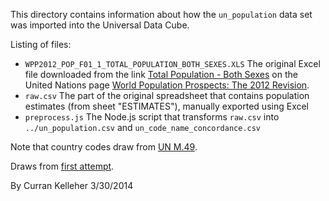 This directory contains information about how the `un_population` data set was imported into the Universal Data Cube.

Listing of files:

 * `WPP2012_POP_F01_1_TOTAL_POPULATION_BOTH_SEXES.XLS` The original Excel file downloaded from the link [Total Population - Both Sexes](http://esa.un.org/wpp/Excel-Data/EXCEL_FILES/1_Population/WPP2012_POP_F01_1_TOTAL_POPULATION_BOTH_SEXES.XLS) on the United Nations page [World Population Prospects: The 2012 Revision](http://esa.un.org/wpp/Excel-Data/population.htm).
 * `raw.csv` The part of the original spreadsheet that contains population estimates (from sheet "ESTIMATES"), manually exported using Excel
 * `preprocess.js` The Node.js script that transforms `raw.csv` into `../un_population.csv` and `un_code_name_concordance.csv`

Note that country codes draw from [UN M.49](http://en.wikipedia.org/wiki/UN_M.49).

Draws from [first attempt](https://github.com/curran/data/tree/gh-pages/un/population).

By Curran Kelleher 3/30/2014
